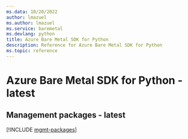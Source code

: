 ```yaml
---
ms.data: 10/20/2022
author: lmazuel
ms.author: lmazuel
ms.service: baremetal
ms.devlang: python
title: Azure Bare Metal SDK for Python
description: Reference for Azure Bare Metal SDK for Python
ms.topic: reference
---
```

# Azure Bare Metal SDK for Python - latest

## Management packages - latest
[!INCLUDE [mgmt-packages](bare-metal-mgmt-index.md)]